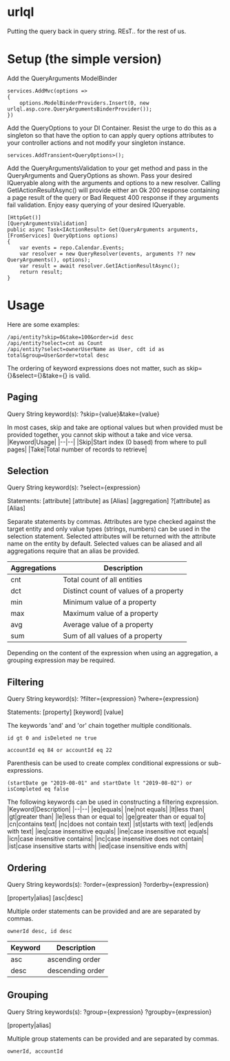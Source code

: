 # urlql

Putting the query back in query string.
REsT.. for the rest of us.

Setup (the simple version)
=====

Add the QueryArguments ModelBinder
```
services.AddMvc(options =>
{
    options.ModelBinderProviders.Insert(0, new urlql.asp.core.QueryArgumentsBinderProvider());
})
```

Add the QueryOptions to your DI Container.  Resist the urge to do this as a singleton so that have the option to can apply query options attributes to your controller actions and not modify your singleton instance.
```
services.AddTransient<QueryOptions>();
```

Add the QueryArgumentsValidation to your get method and pass in the QueryArguments and QueryOptions as shown.
Pass your desired IQueryable along with the arguments and options to a new resolver.
Calling GetIActionResultAsync() will provide either an Ok 200 response containing a page result of the query or Bad Request 400 response if they arguments fail validation.
Enjoy easy querying of your desired IQueryable.
```
[HttpGet()]
[QueryArgumentsValidation]
public async Task<IActionResult> Get(QueryArguments arguments, [FromServices] QueryOptions options)
{
    var events = repo.Calendar.Events;
    var resolver = new QueryResolver(events, arguments ?? new QueryArguments(), options);
    var result = await resolver.GetIActionResultAsync();
    return result;
}
```

Usage
=====
Here are some examples:
```
/api/entity?skip=0&take=100&order=id desc
/api/entity?select=cnt as Count
/api/entity?select=ownerUserName as User, cdt id as total&group=User&order=total desc
```

The ordering of keyword expressions does not matter, such as skip={}&select={}&take={} is valid.

Paging
------
Query String keyword(s):
?skip={value}&take={value}

In most cases, skip and take are optional values but when provided must be provided together, you cannot skip without a take and vice versa.
|Keyword|Usage|
|--|--|
|Skip|Start index (0 based) from where to pull pages|
|Take|Total number of records to retrieve|


Selection
------
Query String keyword(s):
?select={expression}

Statements:
[attribute]
[attribute] as [Alias]
[aggregation] ?[attribute] as [Alias]

Separate statements by commas.  Attributes are type checked against the target entity and only value types (strings, numbers) can be used in the selection statement.  Selected attributes will be returned with the attribute name on the entity by default.  Selected values can be aliased and all aggregations require that an alias be provided.

|Aggregations|Description|
|--|--|
|cnt|Total count of all entities|
|dct|Distinct count of values of a property|
|min|Minimum value of a property|
|max|Maximum value of a property|
|avg|Average value of a property|
|sum|Sum of all values of a property|

Depending on the content of the expression when using an aggregation, a grouping expression may be required.

Filtering
---------
Query String keyword(s):
?filter={expression}
?where={expression}

Statements:
[property] [keyword] [value]

The keywords 'and' and 'or' chain together multiple conditionals.
```
id gt 0 and isDeleted ne true
```
```
accountId eq 84 or accountId eq 22
```

Parenthesis can be used to create complex conditional expressions or sub-expressions.
```
(startDate ge "2019-08-01" and startDate lt "2019-08-02") or isCompleted eq false
```

The following keywords can be used in constructing a filtering expression.
|Keyword|Description|
|--|--|
|eq|equals|
|ne|not equals|
|lt|less than|
|gt|greater than|
|le|less than or equal to|
|ge|greater than or equal to|
|cn|contains text|
|nc|does not contain text|
|st|starts with text|
|ed|ends with text|
|ieq|case insensitive equals|
|ine|case insensitive not equals|
|icn|case insensitive contains|
|inc|case insensitive does not contain|
|ist|case insensitive starts with|
|ied|case insensitive ends with|

Ordering
--------
Query String keywords(s):
?order={expression}
?orderby={expression}

[property|alias] [asc|desc]

Multiple order statements can be provided and are are separated by commas.
```
ownerId desc, id desc
```

|Keyword|Description|
|--|--|
|asc|ascending order|
|desc|descending order|

Grouping
--------
Query String keywords(s):
?group={expression}
?groupby={expression}

[property|alias]

Multiple group statements can be provided and are separated by commas.
```
ownerId, accountId
```















